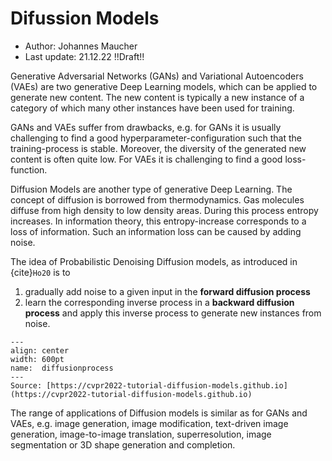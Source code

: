 # Difussion Models

* Author: Johannes Maucher
* Last update: 21.12.22 !!Draft!!

Generative Adversarial Networks (GANs) and Variational Autoencoders (VAEs) are two generative Deep Learning models, which can be applied to generate new content. The new content is typically a new instance of a category of which many other instances have been used for training.  

GANs and VAEs suffer from drawbacks, e.g. for GANs it is usually challenging to find a good hyperparameter-configuration such that the training-process is stable. Moreover, the diversity of the generated new content is often quite low. For VAEs it is challenging to find a good loss-function.

Diffusion Models are another type of generative Deep Learning. The concept of diffusion is borrowed from thermodynamics. Gas molecules diffuse from high density to low density areas. During this process entropy increases. In information theory, this entropy-increase corresponds to a loss of information. Such an information loss can be caused by adding noise. 

The idea of Probabilistic Denoising Diffusion models, as introduced in {cite}`Ho20` is to 
1. gradually add noise to a given input in the **forward diffusion process**
2. learn the corresponding inverse process in a **backward diffusion process** and apply this inverse process to generate new instances from noise.

```{figure} https://maucher.home.hdm-stuttgart.de/Pics/denoisingdiffusionprocess.png
---
align: center
width: 600pt
name:  diffusionprocess
---
Source: [https://cvpr2022-tutorial-diffusion-models.github.io](https://cvpr2022-tutorial-diffusion-models.github.io)

```

The range of applications of Diffusion models is similar as for GANs and VAEs, e.g. image generation, image modification, text-driven image generation, image-to-image translation, superresolution, image segmentation or 3D shape generation and completion.

